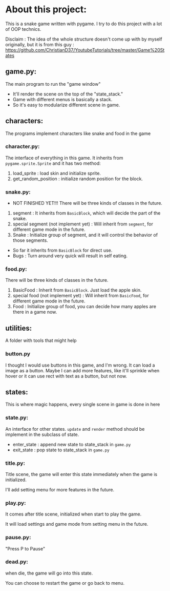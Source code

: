 # About this project:
 This is a snake game written with pygame.
 I try to do this project with a lot of OOP technics.

 Disclaim : The idea of the whole structure doesn't come up with by myself originally, but it is from this guy :
 https://github.com/ChristianD37/YoutubeTutorials/tree/master/Game%20States

## game.py:
The main program to run the "game window"
* It'll render the scene on the top of the "state_stack."
* Game with different menus is basically a stack.
* So it's easy to modularize different scene in game.

## characters:
The programs implement characters like snake and food in the game

### character.py:
The interface of everything in this game. It inherits from `pygame.sprite.Sprite` and it has two method:
1. load_sprite : load skin and initialize sprite.
2. get_random_position : initialize random position for the block.

### snake.py:
* NOT FINISHED YET!!!
There will be three kinds of classes in the future.
1. segment : It inherits from `BasicBlock`, which will decide the part of the snake.
2. special segment (not implement yet) : Will inherit from `segment`, for different game mode in the future.
3. Snake : Initialize group of segment, and it will control the behavior of those segments.
* So far it inherits from `BasicBlock` for direct use.
* Bugs : Turn around very quick will result in self eating.

### food.py:
There will be three kinds of classes in the future.
1. BasicFood : Inherit from `BasicBlock`. Just load the apple skin.
2. special food (not implement yet) : Will inherit from `BasicFood`, for different game mode in the future.
3. Food : Initialize group of food, you can decide how many apples are there in a game now.

## utilities:
A folder with tools that might help
### button.py
I thought I would use buttons in this game, and I'm wrong.
It can load a image as a button. Maybe I can add more features, like it'll sprinkle when hover or it can use rect with text as a button, but not now.

## states:
This is where magic happens, every single scene in game is done in here

### state.py:
An interface for other states. `update` and `render` method should be implement in the subclass of state.
* enter_state : append new state to state_stack in `game.py`
* exit_state : pop state to state_stack in `game.py`

### title.py:
Title scene, the game will enter this state immediately when the game is initialized.

I'll add setting menu for more features in the future.

### play.py:
It comes after title scene, initialized when start to play the game.

It will load settings and game mode from setting menu in the future.

### pause.py:
"Press P to Pause"

### dead.py:
when die, the game will go into this state.

You can choose to restart the game or go back to menu.
